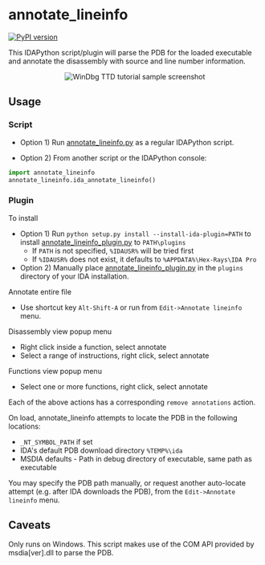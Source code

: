 # annotate_lineinfo
[![PyPI version](https://badge.fury.io/py/annotate-lineinfo.svg)](https://badge.fury.io/py/annotate-lineinfo)

This IDAPython script/plugin will parse the PDB for the loaded executable and annotate the disassembly with source and line number information.

<p align="center">
<img alt="WinDbg TTD tutorial sample screenshot" src="https://raw.github.com/clarkb7/annotate_lineinfo/master/screenshots/main.png?sanitize=true"/>
</p>

## Usage

### Script
* Option 1) Run [annotate_lineinfo.py](https://github.com/clarkb7/annotate_lineinfo/blob/master/annotate_lineinfo/annotate_lineinfo.py) as a regular IDAPython script.

* Option 2) From another script or the IDAPython console:
```python
import annotate_lineinfo
annotate_lineinfo.ida_annotate_lineinfo()
```

### Plugin
To install
* Option 1) Run `python setup.py install --install-ida-plugin=PATH` to install [annotate_lineinfo_plugin.py](https://github.com/clarkb7/annotate_lineinfo/blob/master/annotate_lineinfo_plugin.py) to `PATH\plugins`
  * If `PATH` is not specified, `%IDAUSR%` will be tried first
  * If `%IDAUSR%` does not exist, it defaults to `%APPDATA%\Hex-Rays\IDA Pro`
* Option 2) Manually place [annotate_lineinfo_plugin.py](https://github.com/clarkb7/annotate_lineinfo/blob/master/annotate_lineinfo_plugin.py) in the `plugins` directory of your IDA installation.

Annotate entire file
* Use shortcut key `Alt-Shift-A` or run from `Edit->Annotate lineinfo` menu.

Disassembly view popup menu
* Right click inside a function, select annotate
* Select a range of instructions, right click, select annotate

Functions view popup menu
* Select one or more functions, right click, select annotate

Each of the above actions has a corresponding `remove annotations` action.

On load, annotate_lineinfo attempts to locate the PDB in the following locations:
* `_NT_SYMBOL_PATH` if set
* IDA's default PDB download directory `%TEMP%\ida`
* MSDIA defaults - Path in debug directory of executable, same path as executable

You may specify the PDB path manually, or request another auto-locate attempt (e.g. after IDA downloads the PDB),
from the `Edit->Annotate lineinfo` menu.

## Caveats
Only runs on Windows. This script makes use of the COM API provided by msdia[ver].dll to parse the PDB.
